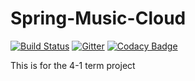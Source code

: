 # Spring-Music-Cloud

[![Build Status](http://40.115.157.34:8080/buildStatus/icon?job=MusicCloud)](http://40.115.157.34:8080/job/MusicCloud/) [![Gitter](https://badges.gitter.im/spring-music-cloud/community.svg)](https://gitter.im/spring-music-cloud/community?utm_source=badge&utm_medium=badge&utm_campaign=pr-badge) [![Codacy Badge](https://api.codacy.com/project/badge/Grade/80afc2fea06041008e6285b5da51925e)](https://www.codacy.com/app/pnu-004-team4/team04?utm_source=github.com&amp;utm_medium=referral&amp;utm_content=pnu-004-team4/team04&amp;utm_campaign=Badge_Grade)

This is for the 4-1 term project
